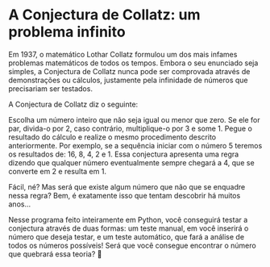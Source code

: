 # A Conjectura de Collatz: um problema infinito

Em 1937, o matemático Lothar Collatz formulou um dos mais infames problemas matemáticos de todos os tempos. Embora o seu enunciado seja simples, a Conjectura de Collatz nunca pode ser comprovada através de demonstrações ou cálculos, justamente pela infinidade de números que precisariam ser testados.

A Conjectura de Collatz diz o seguinte:

Escolha um número inteiro que não seja igual ou menor que zero. Se ele for par, divida-o por 2, caso contrário, multiplique-o por 3 e some 1. Pegue o resultado do cálculo e realize o mesmo procedimento descrito anteriormente. Por exemplo, se a sequência iniciar com o número 5 teremos os resultados de: 16, 8, 4, 2 e 1. Essa conjectura apresenta uma regra dizendo que qualquer número eventualmente sempre chegará a 4, que se converte em 2 e resulta em 1.
 
Fácil, né? Mas será que existe algum número que não que se enquadre nessa regra? Bem, é exatamente isso que tentam descobrir há muitos anos...

Nesse programa feito inteiramente em Python, você conseguirá testar a conjectura através de duas formas: um teste manual, em você inserirá o número que deseja testar, e um teste automático, que fará a análise de todos os números possíveis! Será que você consegue encontrar o número que quebrará essa teoria? 🤔
